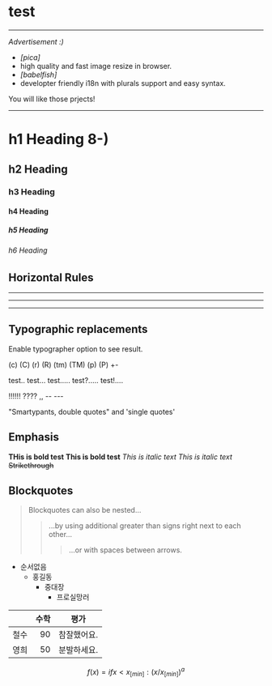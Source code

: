 # test
---
_Advertisement :)_

- _[pica]_
- high quality and fast image resize in browser. 
- _[babelfish]_
- developter friendly i18n with plurals support and easy syntax.

You will like those prjects!

---

# h1 Heading 8-)
## h2 Heading
### h3 Heading
#### h4 Heading 
##### h5 Heading
###### h6 Heading


## Horizontal Rules

___
---
***


## Typographic replacements
 Enable typographer option to see result. 
 
 (c) (C) (r) (R) (tm) (TM) (p) (P) +-
 
 test.. test... test..... test?..... test!....
 
 !!!!!! ???? ,, -- ---
 
 "Smartypants, double quotes" and 'single quotes'
 
 ## Emphasis
 
 **THis is bold test**
__This is bold test__
 *This is italic text*
 _This is italic text_
 ~~Strikethrough~~
 
 ## Blockquotes
 
 > Blockquotes can also be nested...
 >> ...by using additional greater than signs right next to each other...
 >>> ...or with spaces between arrows. 
 
 
 + 순서없음
     - 홍길동
         * 중대장
             + 프로실망러
            

|              |수학         |평가      |
|:--- | ---: | :---: |
|철수   | 90   | 참잘했어요. |
|영희   | 50   | 분발하세요. |
            
            
$$f(x)= if x < x_[min] : (x/x_[min])^a$$             

